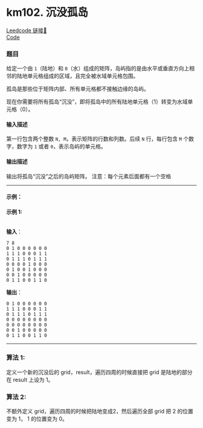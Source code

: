 # km102. 沉没孤岛

[Leedcode 链接🔗](https://kamacoder.com/problempage.php?pid=1174)  
[Code](https://github.com/alstondu/lc/blob/main/km102/km102.cpp)

### 题目

给定一个由 `1`（陆地）和 `0`（水）组成的矩阵，岛屿指的是由水平或垂直方向上相邻的陆地单元格组成的区域，且完全被水域单元格包围。

孤岛是那些位于矩阵内部、所有单元格都不接触边缘的岛屿。

现在你需要将所有孤岛“沉没”，即将孤岛中的所有陆地单元格（1）转变为水域单元格（0）。

#### 输入描述

第一行包含两个整数 `N, M`，表示矩阵的行数和列数。后续 `N` 行，每行包含 `M` 个数字，数字为 `1` 或者 `0`，表示岛屿的单元格。

#### 输出描述

输出将孤岛“沉没”之后的岛屿矩阵。 注意：每个元素后面都有一个空格

---

#### 示例：

#### 示例 1:

<img src="https://code-thinking-1253855093.file.myqcloud.com/pics/20220830104632.png" alt="">

**输入**：

```
7 8
0 1 0 0 0 0 0 0
1 1 1 0 0 0 1 1
0 1 1 1 0 1 1 1
0 0 0 0 1 0 0 0
0 1 0 0 1 0 0 0
0 0 1 0 0 0 0 0
0 1 1 0 0 1 1 0
```

**输出**：

```
0 1 0 0 0 0 0 0 
1 1 1 0 0 0 1 1 
0 1 1 1 0 1 1 1 
0 0 0 0 0 0 0 0 
0 0 0 0 0 0 0 0 
0 0 1 0 0 0 0 0 
0 1 1 0 0 1 1 0 
```

---

### 算法 1:

定义一个新的沉没后的 grid，result，遍历四周的时候直接把 grid 是陆地的部分在 result 上设为 1。

### 算法 2:

不额外定义 grid，遍历四周的时候把陆地变成2，然后遍历全部 grid 把 2 的位置变为 1， 1 的位置变为 0。